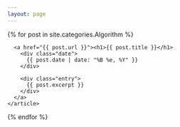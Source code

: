 ```yaml
---
layout: page
---
```

<div class="posts">
  {% for post in site.categories.Algorithm %}
    <article class="post">

      <a href="{{ post.url }}"><h1>{{ post.title }}</h1>
        <div class="date">
          {{ post.date | date: "%B %e, %Y" }}
        </div>
  
        <div class="entry">
          {{ post.excerpt }}
        </div>
      </a>
    </article>
  {% endfor %}
</div>